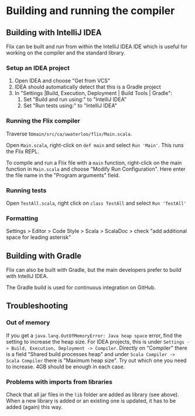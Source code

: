 # Building and running the compiler

## Building with IntelliJ IDEA

Flix can be built and run from within the IntelliJ IDEA IDE which is useful for working on the compiler and the standard library.

### Setup an IDEA project

1. Open IDEA and choose "Get from VCS"
2. IDEA should automatically detect that this is a Gradle project
3. In "Settings |Build, Execution, Deployment | Build Tools | Gradle":
    1. Set "Build and run using:" to "IntelliJ IDEA"
    2. Set "Run tests using:" to "IntelliJ IDEA"

### Running the Flix compiler

Traverse to`main/src/ca/uwaterloo/flix/Main.scala`.

Open `Main.scala`, right-click on `def main` and select `Run 'Main'`. This runs the Flix REPL.

To compile and run a Flix file with a `main` function, right-click on the main function in `Main.scala` and choose "Modify Run Configuration".
Here enter the file name in the "Program arguments" field.

### Running tests

Open `TestAll.scala`, right click on `class TestAll` and select `Run 'TestAll'`

### Formatting

Settings > Editor > Code Style > Scala > ScalaDoc > check "add additional space for leading asterisk"

## Building with Gradle

Flix can also be built with Gradle, but the main developers prefer to build with IntelliJ IDEA.

The Gradle build is used for continuous integration on GitHub.

## Troubleshooting

### Out of memory

If you get a `java.lang.OutOfMemoryError: Java heap space` error, find the setting to increase the heap size. For IDEA projects, this is under `Settings -> Build, Execution, Deployment -> Compiler`. Directly on "Compiler" there is a field "Shared build processes heap" and under `Scala Compiler -> Scala Compiler` there is "Maximum heap size". Try out which one you need to increase. 4GB should be enough in each case.

### Problems with imports from libraries

Check that all jar files in the `lib` folder are added as library (see above).
When a new library is added or an existing one is updated, it has to be added (again) this way.
